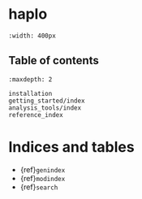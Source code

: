 # haplo

```{image} haplo_logo.png
:width: 400px
```

## Table of contents
```{toctree}
:maxdepth: 2

installation
getting_started/index
analysis_tools/index
reference_index
```

# Indices and tables

- {ref}`genindex`
- {ref}`modindex`
- {ref}`search`
